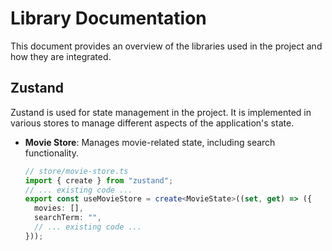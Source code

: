 # Library Documentation

This document provides an overview of the libraries used in the project and how they are integrated.

## Zustand

Zustand is used for state management in the project. It is implemented in various stores to manage different aspects of the application's state.

- **Movie Store**: Manages movie-related state, including search functionality.
  ```typescript
  // store/movie-store.ts
  import { create } from "zustand";
  // ... existing code ...
  export const useMovieStore = create<MovieState>((set, get) => ({
    movies: [],
    searchTerm: "",
    // ... existing code ...
  }));


